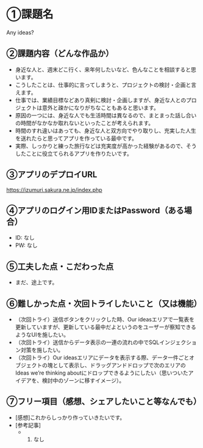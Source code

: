 # ①課題名
Any ideas?　

## ②課題内容（どんな作品か）
- 身近な人と、週末どこ行く、来年何したいなど、色んなことを相談すると思います。
- こうしたことは、仕事的に言ってしまうと、プロジェクトの検討・企画と言えます。
- 仕事では、業績目標などあり真剣に検討・企画しますが、身近な人とのプロジェクトは意外と疎かになりがちなこともあると思います。
- 原因の一つには、身近な人でも生活時間は異なるので、まとまった話し合いの時間がなかなか取れないといったことが考えられます。
- 時間のすれ違いはあっても、身近な人と双方向でやり取りし、充実した人生を送れたらと思ってアプリを作っている最中です。
- 実際、しっかりと練った旅行などは充実度が高かった経験があるので、そうしたことに役立てられるアプリを作りたいです。

## ③アプリのデプロイURL
https://izumuri.sakura.ne.jp/index.php

## ④アプリのログイン用IDまたはPassword（ある場合）
- ID: なし
- PW: なし

## ⑤工夫した点・こだわった点
- まだ、途上です。

## ⑥難しかった点・次回トライしたいこと（又は機能）
- （次回トライ）送信ボタンをクリックした時、Our ideasエリアで一覧表を更新していますが、更新している最中だよというのをユーザーが察知できるようなUIを施したい。
- （次回トライ）送信からデータ表示の一連の流れの中でSQLインジェクション対策を施したい。
- （次回トライ）Our ideasエリアにデータを表示する際、データ一件ごとオブジェクトの塊として表示し、ドラッグアンドドロップで次のエリアのIdeas we’re thinking aboutにドロップできるようにしたい（思いついたアイデアを、検討中のゾーンに移すイメージ）。

## ⑦フリー項目（感想、シェアしたいこと等なんでも）
- [感想]これからしっかり作っていきたいです。
- [参考記事]
  - 1. なし